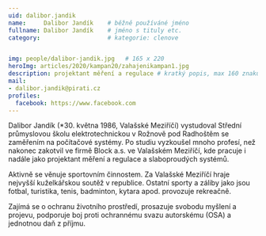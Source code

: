 ```yaml
---
uid: dalibor.jandik
name:     Dalibor Jandík  	# běžně používáné jméno
fullname: Dalibor Jandík  	# jméno s tituly etc.
category:                   # kategorie: clenove


img: people/dalibor-jandik.jpg   # 165 x 220
heroImg: articles/2020/kampan20/zahajenikampan1.jpg
description: projektant měření a regulace # kratký popis, max 160 znaků
mail:
- dalibor.jandik@pirati.cz
profiles:
  facebook: https://www.facebook.com
---
```


Dalibor Jandík (*30. května 1986, Valašské Meziříčí) vystudoval Střední průmyslovou školu elektrotechnickou v Rožnově pod Radhoštěm se zaměřením na počítačové systémy. Po studiu vyzkoušel mnoho profesí, než nakonec zakotvil ve firmě Block a.s. ve Valašském Meziříčí, kde pracuje i nadále jako projektant měření a regulace a slaboproudých systémů.

Aktivně se věnuje sportovním činnostem. Za Valašské Meziříčí hraje nejvyšší kuželkářskou soutěž v republice. Ostatní sporty a záliby jako jsou fotbal, turistika, tenis, badminton, kytara apod. provozuje rekreačně.

Zajímá se o ochranu životního prostředí, prosazuje svobodu myšlení a projevu, podporuje boj proti ochrannému svazu autorskému (OSA) a jednotnou daň z příjmu.
